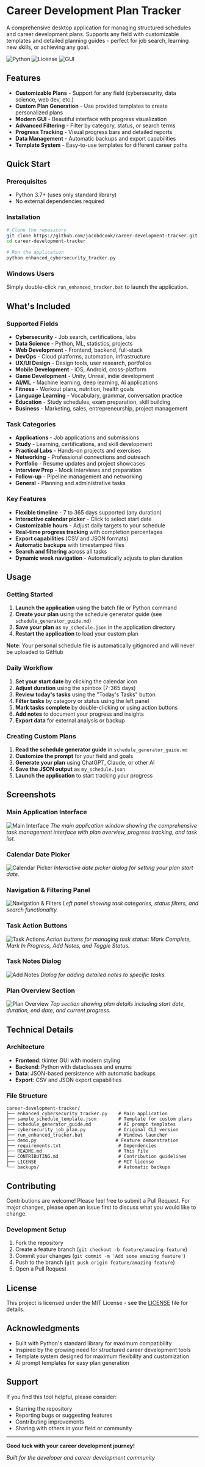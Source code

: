 # Career Development Plan Tracker

A comprehensive desktop application for managing structured schedules and career development plans. Supports any field with customizable templates and detailed planning guides - perfect for job search, learning new skills, or achieving any goal.

![Python](https://img.shields.io/badge/python-3.7+-blue.svg)
![License](https://img.shields.io/badge/license-MIT-green.svg)
![GUI](https://img.shields.io/badge/GUI-tkinter-orange.svg)

## Features

- **Customizable Plans** - Support for any field (cybersecurity, data science, web dev, etc.)
- **Custom Plan Generation** - Use provided templates to create personalized plans
- **Modern GUI** - Beautiful interface with progress visualization
- **Advanced Filtering** - Filter by category, status, or search terms
- **Progress Tracking** - Visual progress bars and detailed reports
- **Data Management** - Automatic backups and export capabilities
- **Template System** - Easy-to-use templates for different career paths

## Quick Start

### Prerequisites
- Python 3.7+ (uses only standard library)
- No external dependencies required

### Installation
```bash
# Clone the repository
git clone https://github.com/jacobdcook/career-development-tracker.git
cd career-development-tracker

# Run the application
python enhanced_cybersecurity_tracker.py
```

### Windows Users
Simply double-click `run_enhanced_tracker.bat` to launch the application.

## What's Included

### Supported Fields
- **Cybersecurity** - Job search, certifications, labs
- **Data Science** - Python, ML, statistics, projects
- **Web Development** - Frontend, backend, full-stack
- **DevOps** - Cloud platforms, automation, infrastructure
- **UX/UI Design** - Design tools, user research, portfolios
- **Mobile Development** - iOS, Android, cross-platform
- **Game Development** - Unity, Unreal, indie development
- **AI/ML** - Machine learning, deep learning, AI applications
- **Fitness** - Workout plans, nutrition, health goals
- **Language Learning** - Vocabulary, grammar, conversation practice
- **Education** - Study schedules, exam preparation, skill building
- **Business** - Marketing, sales, entrepreneurship, project management

### Task Categories
- **Applications** - Job applications and submissions
- **Study** - Learning, certifications, and skill development
- **Practical Labs** - Hands-on projects and exercises
- **Networking** - Professional connections and outreach
- **Portfolio** - Resume updates and project showcases
- **Interview Prep** - Mock interviews and preparation
- **Follow-up** - Pipeline management and networking
- **General** - Planning and administrative tasks

### Key Features
- **Flexible timeline** - 7 to 365 days supported (any duration)
- **Interactive calendar picker** - Click to select start date
- **Customizable hours** - Adjust daily targets to your schedule
- **Real-time progress tracking** with completion percentages
- **Export capabilities** (CSV and JSON formats)
- **Automatic backups** with timestamped files
- **Search and filtering** across all tasks
- **Dynamic week navigation** - Automatically adjusts to plan duration

## Usage

### Getting Started
1. **Launch the application** using the batch file or Python command
2. **Create your plan** using the schedule generator guide (see `schedule_generator_guide.md`)
3. **Save your plan** as `my_schedule.json` in the application directory
4. **Restart the application** to load your custom plan

**Note**: Your personal schedule file is automatically gitignored and will never be uploaded to GitHub

### Daily Workflow
1. **Set your start date** by clicking the calendar icon
2. **Adjust duration** using the spinbox (7-365 days)
3. **Review today's tasks** using the "Today's Tasks" button
4. **Filter tasks** by category or status using the left panel
5. **Mark tasks complete** by double-clicking or using action buttons
6. **Add notes** to document your progress and insights
7. **Export data** for external analysis or backup

### Creating Custom Plans
1. **Read the schedule generator guide** in `schedule_generator_guide.md`
2. **Customize the prompt** for your field and goals
3. **Generate your plan** using ChatGPT, Claude, or other AI
4. **Save the JSON output** as `my_schedule.json`
5. **Launch the application** to start tracking your progress

## Screenshots

### Main Application Interface
![Main Interface](screenshots/main_interface.png)
*The main application window showing the comprehensive task management interface with plan overview, progress tracking, and task list.*

### Calendar Date Picker
![Calendar Picker](screenshots/calendar_picker.png)
*Interactive date picker dialog for setting your plan start date.*

### Navigation & Filtering Panel
![Navigation & Filters](screenshots/navigation_filters.png)
*Left panel showing task categories, status filters, and search functionality.*

### Task Action Buttons
![Task Actions](screenshots/task_actions.png)
*Action buttons for managing task status: Mark Complete, Mark In Progress, Add Notes, and Toggle Status.*

### Task Notes Dialog
![Add Notes](screenshots/add_notes_dialog.png)
*Dialog for adding detailed notes to specific tasks.*

### Plan Overview Section
![Plan Overview](screenshots/plan_overview.png)
*Top section showing plan details including start date, duration, end date, and current progress.*

## Technical Details

### Architecture
- **Frontend**: tkinter GUI with modern styling
- **Backend**: Python with dataclasses and enums
- **Data**: JSON-based persistence with automatic backups
- **Export**: CSV and JSON export capabilities

### File Structure
```
career-development-tracker/
├── enhanced_cybersecurity_tracker.py    # Main application
├── sample_schedule_template.json        # Template for custom plans
├── schedule_generator_guide.md          # AI prompt templates
├── cybersecurity_job_plan.py            # Original CLI version
├── run_enhanced_tracker.bat             # Windows launcher
├── demo.py                             # Feature demonstration
├── requirements.txt                     # Dependencies
├── README.md                            # This file
├── CONTRIBUTING.md                      # Contribution guidelines
├── LICENSE                              # MIT license
└── backups/                             # Automatic backups
```

## Contributing

Contributions are welcome! Please feel free to submit a Pull Request. For major changes, please open an issue first to discuss what you would like to change.

### Development Setup
1. Fork the repository
2. Create a feature branch (`git checkout -b feature/amazing-feature`)
3. Commit your changes (`git commit -m 'Add some amazing feature'`)
4. Push to the branch (`git push origin feature/amazing-feature`)
5. Open a Pull Request

## License

This project is licensed under the MIT License - see the [LICENSE](LICENSE) file for details.

## Acknowledgments

- Built with Python's standard library for maximum compatibility
- Inspired by the growing need for structured career development tools
- Template system designed for maximum flexibility and customization
- AI prompt templates for easy plan generation

## Support

If you find this tool helpful, please consider:
- Starring the repository
- Reporting bugs or suggesting features
- Contributing improvements
- Sharing with others in your field or community

---

**Good luck with your career development journey!**

*Built for the developer and career development community*